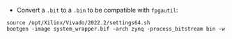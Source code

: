 - Convert a `.bit` to a `.bin` to be compatible with `fpgautil`:
```
source /opt/Xilinx/Vivado/2022.2/settings64.sh
bootgen -image system_wrapper.bif -arch zynq -process_bitstream bin -w
```